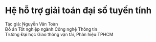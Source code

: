 # Hệ hỗ trợ giải toán đại số tuyến tính 
Tác giả: Nguyễn Văn Toàn     
Đồ án Tốt nghiệp ngành Công nghệ Thông tin      
Trường Đại học Giao thông vận tải, Phân hiệu TPHCM   
 